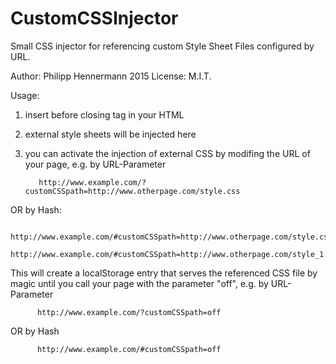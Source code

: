# CustomCSSInjector
Small CSS injector for referencing custom Style Sheet Files configured by URL.

Author: Philipp Hennermann 2015
License: M.I.T.

Usage: 

1. insert <script src="path/to/CustomCSS.js"></script> before closing </head> tag in your HTML
       
2. external style sheets will be injected here

3. you can activate the injection of external CSS by modifing the URL of your page, e.g. by URL-Parameter

          http://www.example.com/?customCSSpath=http://www.otherpage.com/style.css

OR by Hash:

          http://www.example.com/#customCSSpath=http://www.otherpage.com/style.css
          http://www.example.com/#customCSSpath=http://www.otherpage.com/style_1.css,http://www.otherpage.com/style_2.css

This will create a localStorage entry that serves the referenced CSS file by magic until you
call your page with the parameter "off", e.g. by URL-Parameter

          http://www.example.com/?customCSSpath=off

OR by Hash

          http://www.example.com/#customCSSpath=off
